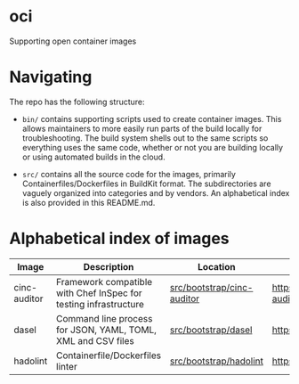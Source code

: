 # oci
Supporting open container images

# Navigating

The repo has the following structure:

- `bin/` contains supporting scripts used to create container images. This
  allows maintainers to more easily run parts of the build locally for
  troubleshooting. The build system shells out to the same scripts so
  everything uses the same code, whether or not you are building locally or
  using automated builds in the cloud.

- `src/` contains all the source code for the images, primarily
  Containerfiles/Dockerfiles in BuildKit format. The subdirectories are
  vaguely organized into categories and by vendors. An alphabetical
  index is also provided in this README.md.

# Alphabetical index of images

| Image | Description | Location | DockerHub URL |
| --- | --- | --- | --- |
| cinc-auditor | Framework compatible with Chef InSpec for testing infrastructure | [src/bootstrap/cinc-auditor](https://github.com/boxcutter/oci/tree/main/src/bootstrap/cinc-auditor) | https://hub.docker.com/r/boxcutter/cinc-auditor |
| dasel | Command line process for JSON, YAML, TOML, XML and CSV files | [src/bootstrap/dasel](https://github.com/boxcutter/oci/tree/main/src/bootstrap/dasel) | https://hub.docker.com/r/boxcutter/dasel |
| hadolint | Containerfile/Dockerfiles linter | [src/bootstrap/hadolint](https://github.com/boxcutter/oci/tree/main/src/bootstrap/hadolint) | https://hub.docker.com/r/boxcutter/dasel |
